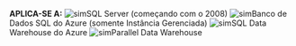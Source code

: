 <Token>**APLICA-SE A:** ![sim](media/yes.png)SQL Server (começando com o 2008) ![sim](media/yes.png)Banco de Dados SQL do Azure (somente Instância Gerenciada) ![sim](media/no.png)SQL Data Warehouse do Azure ![sim](media/yes.png)Parallel Data Warehouse </Token>